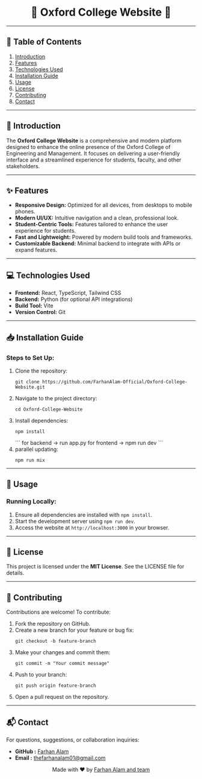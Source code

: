 <h1 align="center">🌟 Oxford College Website 🌟</h1>

<hr>

<h2>📑 Table of Contents</h2>
<ol>
    <li><a href="#introduction">Introduction</a></li>
    <li><a href="#features">Features</a></li>
    <li><a href="#technologies-used">Technologies Used</a></li>
    <li><a href="#installation-guide">Installation Guide</a></li>
    <li><a href="#usage">Usage</a></li>
    <li><a href="#license">License</a></li>
    <li><a href="#contributing">Contributing</a></li>
    <li><a href="#contact">Contact</a></li>
</ol>

<hr>

<h2 id="introduction">📖 Introduction</h2>
<p>
    The <strong>Oxford College Website</strong> is a comprehensive and modern platform designed to enhance the online presence of the Oxford College of Engineering and Management. It focuses on delivering a user-friendly interface and a streamlined experience for students, faculty, and other stakeholders.
</p>

<hr>

<h2 id="features">✨ Features</h2>
<ul>
    <li><strong>Responsive Design:</strong> Optimized for all devices, from desktops to mobile phones.</li>
    <li><strong>Modern UI/UX:</strong> Intuitive navigation and a clean, professional look.</li>
    <li><strong>Student-Centric Tools:</strong> Features tailored to enhance the user experience for students.</li>
    <li><strong>Fast and Lightweight:</strong> Powered by modern build tools and frameworks.</li>
    <li><strong>Customizable Backend:</strong> Minimal backend to integrate with APIs or expand features.</li>
</ul>

<hr>

<h2 id="technologies-used">💻 Technologies Used</h2>
<ul>
    <li><strong>Frontend:</strong> React, TypeScript, Tailwind CSS</li>
    <li><strong>Backend:</strong> Python (for optional API integrations)</li>
    <li><strong>Build Tool:</strong> Vite</li>
    <li><strong>Version Control:</strong> Git</li>
</ul>

<hr>

<h2 id="installation-guide">📥 Installation Guide</h2>
<h3>Steps to Set Up:</h3>
<ol>
    <li>Clone the repository:
        <pre><code>git clone https://github.com/FarhanAlam-Official/Oxford-College-Website.git</code></pre>
    </li>
    <li>Navigate to the project directory:
        <pre><code>cd Oxford-College-Website</code></pre>
    </li>
    <li>Install dependencies:
        <pre><code>npm install</code></pre>
    </li>
    ```
    for backend -> run app.py 
    for frontend -> npm run dev
    ```
    <li>parallel updating:
        <pre><code>npm run mix</code></pre>
    </li>
</ol>

<hr>

<h2 id="usage">🔧 Usage</h2>
<h3>Running Locally:</h3>
<ol>
    <li>Ensure all dependencies are installed with <code>npm install</code>.</li>
    <li>Start the development server using <code>npm run dev</code>.</li>
    <li>Access the website at <code>http://localhost:3000</code> in your browser.</li>
</ol>

<hr>

<h2 id="license">📜 License</h2>
<p>This project is licensed under the <strong>MIT License</strong>. See the LICENSE file for details.</p>

<hr>

<h2 id="contributing">🤝 Contributing</h2>
<p>Contributions are welcome! To contribute:</p>
<ol>
    <li>Fork the repository on GitHub.</li>
    <li>Create a new branch for your feature or bug fix:
        <pre><code>git checkout -b feature-branch</code></pre>
    </li>
    <li>Make your changes and commit them:
        <pre><code>git commit -m "Your commit message"</code></pre>
    </li>
    <li>Push to your branch:
        <pre><code>git push origin feature-branch</code></pre>
    </li>
    <li>Open a pull request on the repository.</li>
</ol>

<hr>

<h2 id="contact">📬 Contact</h2>

<p>For questions, suggestions, or collaboration inquiries:</p>
<ul>
    <li><strong>GitHub :</strong> <a href="https://github.com/FarhanAlam-Official" target="_blank">Farhan Alam</a></li>
    <li><strong>Email :</strong> <a href="mailto:thefarhanalam01@gmail.com">thefarhanalam01@gmail.com</a></li>
</ul>

<p align="center">Made with ❤️ by <a href="https://github.com/FarhanAlam-Official">Farhan Alam and team</a></p>
